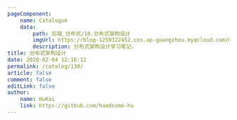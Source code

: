 ```yaml
---
pageComponent:
    name: Catalogue
    data:
        path: 后端_分布式/10.分布式架构设计
        imgUrl: https://blog-1259322452.cos.ap-guangzhou.myqcloud.com/my/catalog.png
        description: 分布式架构设计学习笔记。
title: 分布式架构设计
date: 2020-02-04 12:16:12
permalink: /catalog/130/
article: false
comment: false
editLink: false
author:
    name: HuKai
    link: https://github.com/handsome-hu
---
```

